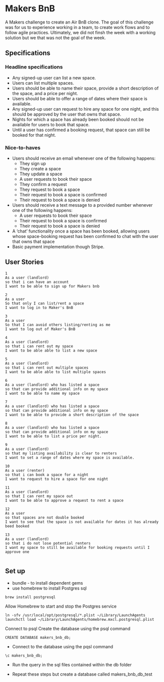 # Makers BnB
A Makers challenge to create an Air BnB clone. The goal of this challenge was for us to experience working in a team, to create work flows and to follow agile practices. Ultimately, we did not finsh the week with a working solution but we that was not the goal of the week.  

## Specifications

### Headline specifications
* Any signed-up user can list a new space.
* Users can list multiple spaces.
* Users should be able to name their space, provide a short description of the space, and a price per night.
* Users should be able to offer a range of dates where their space is available.
* Any signed-up user can request to hire any space for one night, and this should be approved by the user that owns that space.
* Nights for which a space has already been booked should not be available for users to book that space.
* Until a user has confirmed a booking request, that space can still be booked for that night.

### Nice-to-haves
* Users should receive an email whenever one of the following happens:
  * They sign up
  * They create a space
  * They update a space
  * A user requests to book their space
  * They confirm a request
  * They request to book a space
  * Their request to book a space is confirmed
  * Their request to book a space is denied
* Users should receive a text message to a provided number whenever one of the following happens:
  * A user requests to book their space
  * Their request to book a space is confirmed
  * Their request to book a space is denied
* A ‘chat’ functionality once a space has been booked, allowing users whose space-booking request has been confirmed to chat with the user that owns that space
* Basic payment implementation though Stripe.


## User Stories
```
1
As a user (landlord)
so that i can have an account
I want to be able to sign up for Makers bnb

2
As a user
So that only I can list/rent a space
I want to log in to Maker's BnB

3
As a user
So that I can avoid others listing/renting as me
I want to log out of Maker's BnB

4
As a user (landlord)
so that i can rent out my space
I want to be able able to list a new space

5
As a user (landlord)
so that i can rent out multiple spaces
I want to be able able to list multiple spaces

6
As a user (landlord) who has listed a space
so that can provide additional info on my space
I want to be able to name my space

7
As a user (landlord) who has listed a space
so that can provide additional info on my space
I want to be able to provide a short description of the space

8
As a user (landlord) who has listed a space
so that can provide additional info on my space
I want to be able to list a price per night.

9
As a user (landlord)
so that my listing availability is clear to renters  
I want to set a range of dates where my space is available.

10
As a user (renter)
so that i can book a space for a night
I want to request to hire a space for one night

11
As a user (landlord)
so that I can rent my space out
I want to be able to approve a request to rent a space

12
As a user
so that spaces are not double booked
I want to see that the space is not available for dates it has already beed booked

13
As a user (landlord)
so that i do not lose potential renters
I want my space to still be available for booking requests until I approve one


```

## Set up
* bundle - to install dependent gems
* use homebrew to install Postgres sql


```
brew install postgresql
```

Allow Homebrew to start and stop the Postgres service

```
ln -sfv /usr/local/opt/postgresql/*.plist ~/Library/LaunchAgents
launchctl load ~/Library/LaunchAgents/homebrew.mxcl.postgresql.plist
```

Connect to psql
Create the database using the psql command

```
CREATE DATABASE makers_bnb_db;
```

* Connect to the database using the pqsl command

```
\c makers_bnb_db;
```

* Run the query in the sql files contained within the db folder

* Repeat these steps but create a database called makers_bnb_db_test
